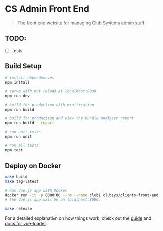 # CS Admin Front End

> The front end website for managing Club Systems admin stuff.

## TODO:
- [ ] tests

## Build Setup

```bash
# install dependencies
npm install

# serve with hot reload at localhost:8080
npm run dev

# build for production with minification
npm run build

# build for production and view the bundle analyzer report
npm run build --report

# run unit tests
npm run unit

# run all tests
npm test
```

## Deploy on Docker

```bash
make build
make tag-latest

# Run Vue.js app with Docker
docker run -it -p 8080:80 --rm --name club1 clubsys/clients-front-end
# The Vue.js app will be on localhost:8080.

make release
```

For a detailed explanation on how things work, check out the [guide](http://vuejs-templates.github.io/webpack/) and [docs for vue-loader](http://vuejs.github.io/vue-loader).

